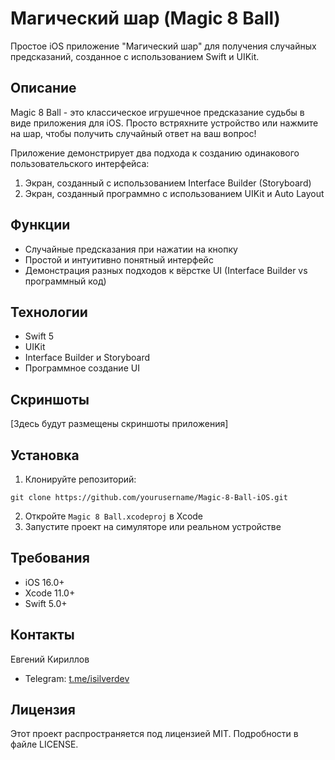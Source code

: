 # Магический шар (Magic 8 Ball)

Простое iOS приложение "Магический шар" для получения случайных предсказаний, созданное с использованием Swift и UIKit.

## Описание

Magic 8 Ball - это классическое игрушечное предсказание судьбы в виде приложения для iOS. Просто встряхните устройство или нажмите на шар, чтобы получить случайный ответ на ваш вопрос!

Приложение демонстрирует два подхода к созданию одинакового пользовательского интерфейса:
1. Экран, созданный с использованием Interface Builder (Storyboard)
2. Экран, созданный программно с использованием UIKit и Auto Layout

## Функции

- Случайные предсказания при нажатии на кнопку
- Простой и интуитивно понятный интерфейс
- Демонстрация разных подходов к вёрстке UI (Interface Builder vs программный код)

## Технологии

- Swift 5
- UIKit
- Interface Builder и Storyboard
- Программное создание UI

## Скриншоты

[Здесь будут размещены скриншоты приложения]

## Установка

1. Клонируйте репозиторий:
```
git clone https://github.com/yourusername/Magic-8-Ball-iOS.git
```
2. Откройте `Magic 8 Ball.xcodeproj` в Xcode
3. Запустите проект на симуляторе или реальном устройстве

## Требования

- iOS 16.0+
- Xcode 11.0+
- Swift 5.0+

## Контакты

Евгений Кириллов
- Telegram: [t.me/isilverdev](https://t.me/isilverdev)

## Лицензия

Этот проект распространяется под лицензией MIT. Подробности в файле LICENSE.

